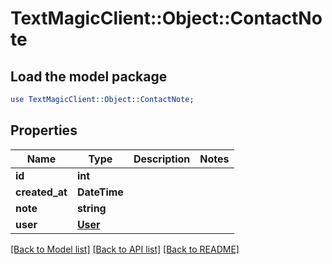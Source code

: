# TextMagicClient::Object::ContactNote

## Load the model package
```perl
use TextMagicClient::Object::ContactNote;
```

## Properties
Name | Type | Description | Notes
------------ | ------------- | ------------- | -------------
**id** | **int** |  | 
**created_at** | **DateTime** |  | 
**note** | **string** |  | 
**user** | [**User**](User.md) |  | 

[[Back to Model list]](../README.md#documentation-for-models) [[Back to API list]](../README.md#documentation-for-api-endpoints) [[Back to README]](../README.md)


